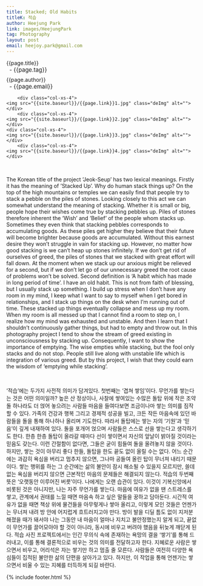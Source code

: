 ```yaml
---
title: Stacked; Old Habits
titleK: 적습
author: Heejung Park
link: images/HeejungPark
tag: Photography
layout: post
email: heejoy.park@gmail.com
---	
```


<div class="container">

<div class="deDep">
{{page.title}}<br>
<p style="font-size:15px; margin:0px; padding:0px 0px 0px 8px; margin:0px 0px 8px 0px;">- {{page.tag}}</p>
{{page.author}}<br>
<p style="font-size:15px; margin:0px; padding:0px 0px 0px 8px;">- {{page.email}}</p>
</div>


<div class="row" class="imgcolor">
	
		<div class="col-xs-4">
	<img src="{{site.baseurl}}/{{page.link}}1.jpg" class="deImg" alt=""></div>
		<div class="col-xs-4">
	<img src="{{site.baseurl}}/{{page.link}}2.jpg" class="deImg" alt=""></div>
	<div class="col-xs-4">
	<img src="{{site.baseurl}}/{{page.link}}3.jpg" class="deImg" alt=""></div>
		<div class="col-xs-4">
	<img src="{{site.baseurl}}/{{page.link}}4.jpg" class="deImg" alt=""></div>
	
</div>
<br>

<div class="det lato">


The Korean title of the project ’Jeok-Seup’ has two lexical meanings.  Firstly it has the meaning of ’Stacked Up’. Why do human stack things up? On the top of the high mountains or temples we can easily find that people try to stack a pebble on the piles of stones. Looking closely to this act we can somewhat understand the meaning of stacking. Whether it is small or big, people hope their wishes come true by stacking pebbles up. Piles of stones therefore inherent the ‘Wish’ and ‘Belief’ of the people whom stacks up. Sometimes they even think that stacking pebbles corresponds to accumulating goods. As these piles get higher they believe that their future will become brighter because goods are accumulated. Without this earnest desire they won’t struggle in vain for stacking up. However, no matter how good stacking is we can’t heap up stones infinitely. If we don’t get rid of ourselves of greed, the piles of stones that we stacked with great effort will fall down. At the moment when we stack up our anxious might be relieved for a second, but if we don’t let go of our unnecessary greed the root cause of problems won’t be solved. 
Second definition is ‘A habit which has made in long period of time’. I have an old habit. This is not from faith of blessing, but I usually stack up something. I build up stress when I don’t have any room in my mind, I keep what I want to say to myself when I get bored in relationships, and I stack up things on the desk when I’m running out of time. These stacked up things eventually collapse and mess up my room. When my room is all messed up that I cannot find a room to step on, I realize how my mind was exhausted and unstable. And then I learn that I shouldn’t continuously gather things, but had to empty and throw out. In this photography project I tend to show the stream of greed existing in unconsciousness by stacking up. Consequently, I want to show the importance of emptying. The wise empties while stacking, but the fool only stacks and do not stop. People still live along with unstable life which is integration of various greed. But by this project, I wish that they could earn the wisdom of ‘emptying while stacking’.




</div>

<br>

<div class="noto">

‘적습’에는 두가지 사전적 의미가 담겨있다. 첫번째는 ‘겹쳐 쌓임’이다. 무언가를 쌓는다는 것은 어떤 의미일까? 높은 산 정상이나, 사찰에 쌓여있는 수많은 돌탑 위에 작은 조약돌 하나라도 더 얹어 놓으려는 사람들 마음을 들여다보면 조금이나마 쌓는 의미를 짐작할 수 있다. 가족의 건강과 행복 그리고 경제적 성공을 빌고, 크든 작든 마음속에 있던 바람들을 돌을 통해 하나하나 올리며 기도한다. 따라서 돌탑에는 쌓는 자의 ‘기원’과 ‘믿음’이 깊게 내재하여 있다. 돌을 포개어 얹으며 사람들은 스스로 선을 쌓는다고 생각하기도 한다. 한층 한층 돌탑이 올라갈 때마다 선이 쌓이면서 자신의 앞날이 밝아질 것이라는 믿음도 갖는다. 이런 간절함이 없다면, 그들은 굳이 힘들여 돌을 올려놓지 않을 것이다. 하지만, 쌓는 것이 아무리 좋다 한들, 돌탑을 한도 끝도 없이 올릴 수는 없다. 어느 순간에는 과감히 욕심을 버리고 멈추지 않으면, 그나마 공들여 올린 탑이 무너져 내리기 때문이다. 쌓는 행위를 하는 그 순간에는 삶의 불안이 잠시 해소될 수 있을지 모르지만, 쓸데없는 욕심을 버리지 않으면 근본적인 마음의 문제들은 해결되지 않는다.
적습의 두번째 뜻은 ‘오랫동안 이루어진 버릇’이다. 나에게는 오랜 습관이 있다. 이것이 기복신앙에서 비롯된 것은 아니지만, 나는 자주 무언가를 쌓는다. 마음에 여유가 없을 땐 스트레스를 쌓고, 관계에서 권태를 느낄 때면 마음속 하고 싶은 말들을 꿍하고 담아둔다. 시간적 여유가 없을 때면 책상 위에 물건들을 아무렇게나 쌓아 올리고, 이렇게 모인 것들은 언젠가는 무너져 내려 방 안에 어지럽게 흐트러지고야 만다. 방이 발을 디딜 틈도 없이 지저분해졌을 때가 돼서야 나는 그동안 내 마음이 얼마나 지치고 불안정했는지 알게 되고, 끝없이 무언가를 끌어모아야 할 것이 아니라, 동시에 비우고 버려야 했음을 뒤늦게 깨닫게 된다. 적습 사진 프로젝트에서는 인간 무의식 속에 존재하는 욕망의 결을 ‘쌓기’를 통해 드러내고, 이를 통해 결론적으로 비우는 것의 의미를 전달하고자 한다. 지혜로운 사람은 쌓으면서 비우고, 어리석은 자는 쌓기만 하고 멈출 줄 모른다. 사람들은 여전히 다양한 욕심들이 집적된 불안한 삶의 단편을 살아가고 있다. 하지만, 이 작업을 통해 언젠가는 쌓으면서 비울 수 있는 지혜를 터득하게 되길 바란다.


</div>
{% include footer.html %} 